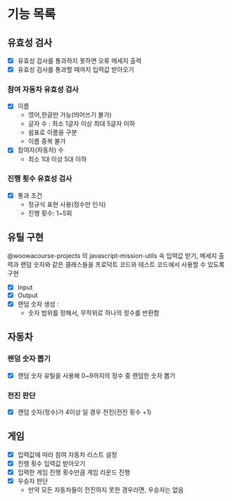 # 기능 목록

## 유효성 검사

- [x] 유효성 검사를 통과하지 못하면 오류 메세지 출력
- [x] 유효성 검사를 통과할 때까지 입력값 받아오기

### 참여 자동차 유효성 검사

- [x] 이름
  - 영어,한글만 가능(띄어쓰기 불가)
  - 글자 수 : 최소 1글자 이상 최대 5글자 이하
  - 쉼표로 이름을 구분
  - 이름 중복 불가
- [x] 참여자(자동차) 수
  - 최소 1대 이상 5대 이하

### 진행 횟수 유효성 검사

- [x] 통과 조건
  - 정규식 표현 사용(정수만 인식)
  - 진행 횟수: 1~5회

## 유틸 구현

@woowacourse-projects 의
javascript-mission-utils 속 입력값 받기, 메세지 출력과 랜덤 숫자와 같은 클래스들을 프로덕트 코드와 테스트 코드에서 사용할 수 있도록 구현

- [x] Input
- [x] Output
- [x] 랜덤 숫자 생성 :
  - 숫자 범위를 정해서, 무작위로 하나의 정수를 반환함

## 자동차

### 랜덤 숫자 뽑기

- [x] 랜덤 숫자 유틸을 사용해 0~9까지의 정수 중 랜덤한 숫자 뽑기

### 전진 판단

- [x] 랜덤 숫자(정수)가 4이상 일 경우 전진(전진 횟수 +1)

## 게임

- [x] 입력값에 따라 참여 자동차 리스트 설정
- [x] 진행 횟수 입력값 받아오기
- [x] 입력한 게임 진행 횟수만큼 게임 라운드 진행
- [x] 우승자 판단
  - 만약 모든 자동차들이 전진하지 못한 경우라면, 우승자는 없음
